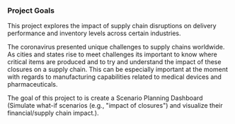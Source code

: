 ### Project Goals

This project explores the impact of supply chain disruptions on delivery performance and inventory levels across certain industries. 

The coronavirus presented unique challenges to supply chains worldwide. As cities and states rise to meet challenges its important to know where critical items are produced and to try and understand the impact of these closures on a supply chain. This can be especially important at the moment with regards to manufacturing capabilities related to medical devices and pharmaceuticals. 

The goal of this project to is create a Scenario Planning Dashboard (Simulate what-if scenarios (e.g., "impact of closures") and visualize their financial/supply chain impact.).
